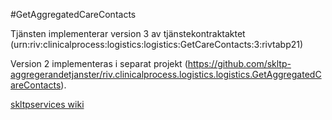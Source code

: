 #GetAggregatedCareContacts

Tjänsten implementerar version 3 av tjänstekontraktaktet (urn:riv:clinicalprocess:logistics:logistics:GetCareContacts:3:rivtabp21)

Version 2 implementeras i separat projekt (https://github.com/skltp-aggregerandetjanster/riv.clinicalprocess.logistics.logistics.GetAggregatedCareContacts).

[skltpservices wiki](https://skl-tp.atlassian.net/wiki/display/SKLTPservices/SKLTP+Services+Home)
